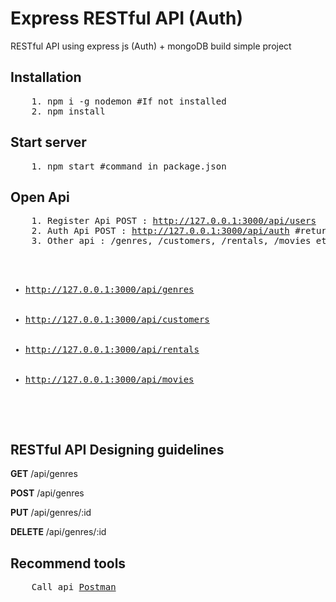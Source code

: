 # Express RESTful API (Auth)
RESTful API  using express js (Auth) + mongoDB  build  simple project

## Installation

<pre>
    1. npm i -g nodemon #If not installed
    2. npm install
</pre>

## Start server

<pre>
    1. npm start #command in package.json
</pre>

## Open Api

<pre>
    1. Register Api POST : <a href="http://127.0.0.1:3000/api/users">http://127.0.0.1:3000/api/users</a>
    2. Auth Api POST : <a href="http://127.0.0.1:3000/api/auth">http://127.0.0.1:3000/api/auth</a> #return token
    3. Other api : /genres, /customers, /rentals, /movies etc. #before add header token key=x-auth-token
    <ul>
        <li><a href="http://127.0.0.1:3000/api/genres">http://127.0.0.1:3000/api/genres</a></li>
        <li><a href="http://127.0.0.1:3000/api/customers">http://127.0.0.1:3000/api/customers</a></li>
        <li><a href="http://127.0.0.1:3000/api/rentals">http://127.0.0.1:3000/api/rentals</a></li>
        <li><a href="http://127.0.0.1:3000/api/movies">http://127.0.0.1:3000/api/movies</a></li>
    </ul>
</pre>

## RESTful API Designing guidelines 

<p>
    <b>GET</b>      /api/genres
</p>
<p>
    <b>POST</b>     /api/genres
</p>
<p>
    <b>PUT</b>      /api/genres/:id
</p>
<p>
    <b>DELETE</b>   /api/genres/:id
</p>

## Recommend tools 

<pre>
    Call api <a href="https://www.getpostman.com/">Postman</a>
</pre>